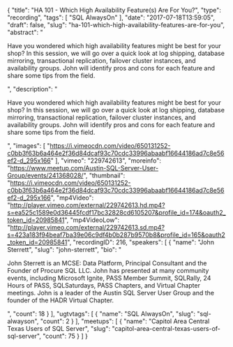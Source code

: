 {
  "title": "HA 101 - Which High Availability Feature(s) Are For You?",
  "type": "recording",
  "tags": [
    "SQL AlwaysOn"
  ],
  "date": "2017-07-18T13:59:05",
  "draft": false,
  "slug": "ha-101-which-high-availability-features-are-for-you",
  "abstract": "<p>Have you wondered which high availability features might be best for your shop? In this session, we will go over a quick look at log shipping, database mirroring, transactional replication, failover cluster instances, and availability groups. John will identify pros and cons for each feature and share some tips from the field.</p>",
  "description": "<p>Have you wondered which high availability features might be best for your shop? In this session, we will go over a quick look at log shipping, database mirroring, transactional replication, failover cluster instances, and availability groups. John will identify pros and cons for each feature and share some tips from the field.</p>",
  "images": [
    "https://i.vimeocdn.com/video/650131252-c0bb3f63b6a464e2f36d84dcaf93c70cdc33996abaabf16644186ad7c8e56ef2-d_295x166"
  ],
  "vimeo": "229742613",
  "moreinfo": "https://www.meetup.com/Austin-SQL-Server-User-Group/events/241368028/",
  "thumbnail": "https://i.vimeocdn.com/video/650131252-c0bb3f63b6a464e2f36d84dcaf93c70cdc33996abaabf16644186ad7c8e56ef2-d_295x166",
  "mp4Video": "http://player.vimeo.com/external/229742613.hd.mp4?s=ea525c1589e0d36445fcdf17bc32828cd6105207&profile_id=174&oauth2_token_id=20985841",
  "mp4VideoLow": "http://player.vimeo.com/external/229742613.sd.mp4?s=423a183f94beaf7ba39e06c9df4b0b287b9570b8&profile_id=165&oauth2_token_id=20985841",
  "recordingID": 216,
  "speakers": [
    {
      "name": "John Sterrett",
      "slug": "john-sterrett",
      "bio": "<p>John Sterrett is an MCSE: Data Platform, Principal Consultant and the Founder of Procure SQL LLC.  John has presented at many community events, including Microsoft Ignite, PASS Member Summit, SQLRally, 24 Hours of PASS, SQLSaturdays, PASS Chapters, and Virtual Chapter meetings. John is a leader of the Austin SQL Server User Group and the founder of the HADR Virtual Chapter.</p>",
      "count": 18
    }
  ],
  "ugtvtags": [
    {
      "name": "SQL AlwaysOn",
      "slug": "sql-alwayson",
      "count": 2
    }
  ],
  "meetups": [
    {
      "name": "Capitol Area Central Texas Users of SQL Server",
      "slug": "capitol-area-central-texas-users-of-sql-server",
      "count": 75
    }
  ]
}